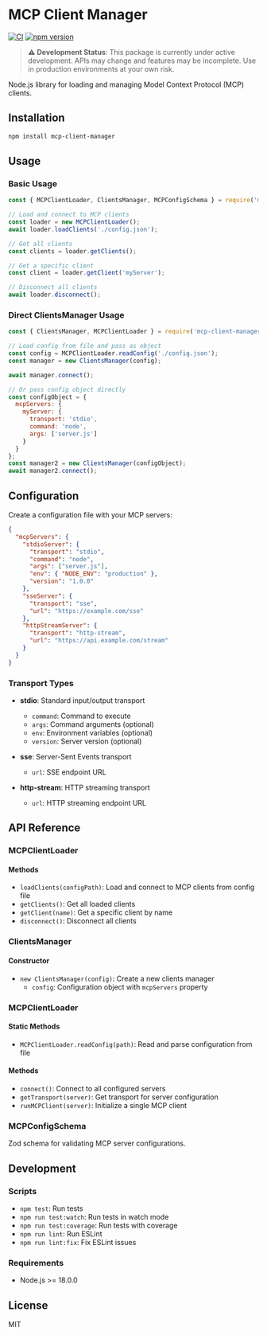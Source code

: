 # MCP Client Manager

[![CI](https://github.com/alikh31/mcp-client-manager/workflows/CI/badge.svg)](https://github.com/alikh31/mcp-client-manager/actions)
[![npm version](https://badge.fury.io/js/mcp-client-manager.png?icon=si%3Anpm)](https://badge.fury.io/js/mcp-client-manager)

> **⚠️ Development Status**: This package is currently under active development. APIs may change and features may be incomplete. Use in production environments at your own risk.

Node.js library for loading and managing Model Context Protocol (MCP) clients.

## Installation

```bash
npm install mcp-client-manager
```

## Usage

### Basic Usage

```javascript
const { MCPClientLoader, ClientsManager, MCPConfigSchema } = require('mcp-client-manager');

// Load and connect to MCP clients
const loader = new MCPClientLoader();
await loader.loadClients('./config.json');

// Get all clients
const clients = loader.getClients();

// Get a specific client
const client = loader.getClient('myServer');

// Disconnect all clients
await loader.disconnect();
```

### Direct ClientsManager Usage

```javascript
const { ClientsManager, MCPClientLoader } = require('mcp-client-manager');

// Load config from file and pass as object
const config = MCPClientLoader.readConfig('./config.json');
const manager = new ClientsManager(config);

await manager.connect();

// Or pass config object directly
const configObject = {
  mcpServers: {
    myServer: {
      transport: 'stdio',
      command: 'node',
      args: ['server.js']
    }
  }
};
const manager2 = new ClientsManager(configObject);
await manager2.connect();
```

## Configuration

Create a configuration file with your MCP servers:

```json
{
  "mcpServers": {
    "stdioServer": {
      "transport": "stdio",
      "command": "node",
      "args": ["server.js"],
      "env": { "NODE_ENV": "production" },
      "version": "1.0.0"
    },
    "sseServer": {
      "transport": "sse",
      "url": "https://example.com/sse"
    },
    "httpStreamServer": {
      "transport": "http-stream",
      "url": "https://api.example.com/stream"
    }
  }
}
```

### Transport Types

- **stdio**: Standard input/output transport
  - `command`: Command to execute
  - `args`: Command arguments (optional)
  - `env`: Environment variables (optional)
  - `version`: Server version (optional)

- **sse**: Server-Sent Events transport
  - `url`: SSE endpoint URL

- **http-stream**: HTTP streaming transport
  - `url`: HTTP streaming endpoint URL

## API Reference

### MCPClientLoader

#### Methods

- `loadClients(configPath)`: Load and connect to MCP clients from config file
- `getClients()`: Get all loaded clients
- `getClient(name)`: Get a specific client by name
- `disconnect()`: Disconnect all clients

### ClientsManager

#### Constructor

- `new ClientsManager(config)`: Create a new clients manager
  - `config`: Configuration object with `mcpServers` property

### MCPClientLoader

#### Static Methods

- `MCPClientLoader.readConfig(path)`: Read and parse configuration from file

#### Methods

- `connect()`: Connect to all configured servers
- `getTransport(server)`: Get transport for server configuration
- `runMCPClient(server)`: Initialize a single MCP client

### MCPConfigSchema

Zod schema for validating MCP server configurations.

## Development

### Scripts

- `npm test`: Run tests
- `npm run test:watch`: Run tests in watch mode
- `npm run test:coverage`: Run tests with coverage
- `npm run lint`: Run ESLint
- `npm run lint:fix`: Fix ESLint issues

### Requirements

- Node.js >= 18.0.0

## License

MIT